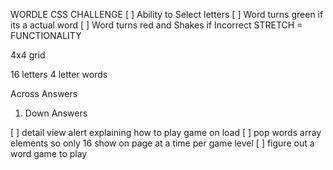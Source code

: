 WORDLE CSS CHALLENGE
[ ] Ability to Select letters
[ ] Word turns green if its a actual word
[ ] Word turns red and Shakes if Incorrect
STRETCH = FUNCTIONALITY

4x4 grid

16 letters
4 letter words

Across Answers

1.  Down Answers

[   ] detail view alert explaining how to play game on load
[   ] pop words array elements so only 16 show on page at a time per game level
[   ] figure out a word game to play
